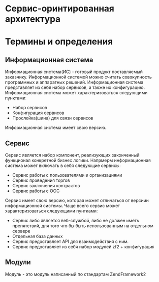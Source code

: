# Сервис-оринтированная архитектура

# Термины и определения

## Информационная система

Информационная система(ИС) - готовый продукт поставляемый заказчику. Информационной системой можно считать совокупность 
программных и аппаратных решений. Информационная система представляет из себя набор сервисов,  а также их конфигурацию.
Информационная система может характеризоваться следующими пунктами: 

* Набор сервисов
* Конфигурация сервисов
* Прослойка(шина) для связи сервисов

Информационная система имеет свою версию.

## Сервис

Сервис является набор компонент, реализующих законченный функционал конкретной бизнес логики. Напрмерм информационная
система может включать в себя следующие сервисы:

* Сервис работы с пользователями и организациями
* Сервис проведения торгов
* Сервис заключения контрактов
* Сервис работы с ООС

Сервис имеет свою версию, которая может отличаться от версиии информационной системы.
Чаще всего сервис может характеризоваться следующими пунтками:

* Сервис либо является веб-службой, либо не должен иметь препятствий, для того что бы быть использованным на отдельном сервере
* Отдельная база данных
* Сервис предоставляет API для взаимодействия с ним.
* Сервис предоставляет из себя набор модулей zf2 + конфигурация

## Модули

Модуль - это модуль написанный по стандартам ZendFramework2



